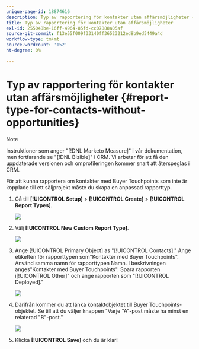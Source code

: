 ```yaml
---
unique-page-id: 18874616
description: Typ av rapportering för kontakter utan affärsmöjligheter - [!DNL Marketo Measure] - Produktdokumentation
title: Typ av rapportering för kontakter utan affärsmöjligheter
exl-id: 255048be-16ff-4964-85fd-cc07888a05af
source-git-commit: f13e55f009f33140ff36523212ed8b9ed5449a4d
workflow-type: tm+mt
source-wordcount: '152'
ht-degree: 0%

---
```


# Typ av rapportering för kontakter utan affärsmöjligheter {#report-type-for-contacts-without-opportunities}

>[!NOTE]
>
>Instruktioner som anger &quot;[!DNL Marketo Measure]&quot; i vår dokumentation, men fortfarande se &quot;[!DNL Bizible]&quot; i CRM. Vi arbetar för att få den uppdaterade versionen och omprofileringen kommer snart att återspeglas i CRM.

För att kunna rapportera om kontakter med Buyer Touchpoints som inte är kopplade till ett säljprojekt måste du skapa en anpassad rapporttyp.

1. Gå till **[!UICONTROL Setup]** > **[!UICONTROL Create]** > **[!UICONTROL Report Types]**.

   ![](assets/1.jpg)

1. Välj **[!UICONTROL New Custom Report Type]**.

   ![](assets/2.jpg)

1. Ange [!UICONTROL Primary Object] as &quot;[!UICONTROL Contacts].&quot; Ange etiketten för rapporttypen som&quot;Kontakter med Buyer Touchpoints&quot;. Använd samma namn för rapporttypen Namn. I beskrivningen anges&quot;Kontakter med Buyer Touchpoints&quot;. Spara rapporten i[!UICONTROL Other]&quot; och ange rapporten som &quot;[!UICONTROL Deployed].&quot;

   ![](assets/3.jpg)

1. Därifrån kommer du att länka kontaktobjektet till Buyer Touchpoints-objektet. Se till att du väljer knappen &quot;Varje &quot;A&quot;-post måste ha minst en relaterad &quot;B&quot;-post.&quot;

   ![](assets/4.jpg)

1. Klicka **[!UICONTROL Save]** och du är klar!
